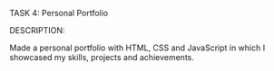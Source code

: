 TASK 4: Personal Portfolio

DESCRIPTION:

Made a personal portfolio with HTML, CSS and JavaScript in which I showcased my skills, projects and achievements.
